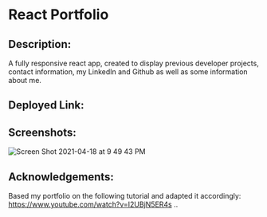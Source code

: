 # React Portfolio

## Description:

A fully responsive react app, created to display previous developer projects, contact information, my LinkedIn and Github as well as some information about me.

## Deployed Link:

## Screenshots:

![Screen Shot 2021-04-18 at 9 49 43 PM](https://user-images.githubusercontent.com/72357196/115170994-ff5d3c80-a08f-11eb-8cb5-0a0940db5651.png)

## Acknowledgements:

Based my portfolio on the following tutorial and adapted it accordingly: https://www.youtube.com/watch?v=I2UBjN5ER4s
..
